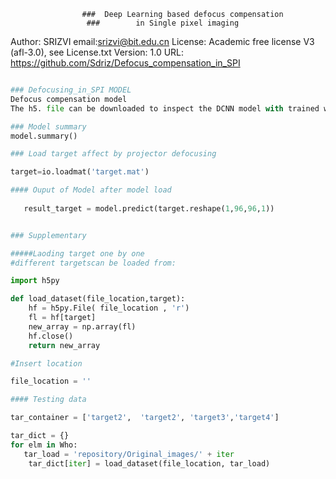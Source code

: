 
                    ###  Deep Learning based defocus compensation               
                     ###        in Single pixel imaging                       
									  
									  
									  
Author:  SRIZVI email:srizvi@bit.edu.cn
License: Academic free license V3 (afl-3.0), see License.txt
Version: 1.0 
URL:     https://github.com/Sdriz/Defocus_compensation_in_SPI




```python

### Defocusing_in_SPI MODEL
Defocus compensation model
The h5. file can be downloaded to inspect the DCNN model with trained weights, parameters etc.

### Model summary 
model.summary()

### Load target affect by projector defocusing

target=io.loadmat('target.mat')

#### Ouput of Model after model load
   
   result_target = model.predict(target.reshape(1,96,96,1))

```

```python

### Supplementary

#####Laoding target one by one 
#different targetscan be loaded from:

import h5py

def load_dataset(file_location,target):
    hf = h5py.File( file_location , 'r')
    fl = hf[target]
    new_array = np.array(fl)
    hf.close()
    return new_array

#Insert location

file_location = ''

#### Testing data

tar_container = ['target2',  'target2', 'target3','target4']

tar_dict = {}
for elm in Who:
   tar_load = 'repository/Original_images/' + iter
    tar_dict[iter] = load_dataset(file_location, tar_load)
   
```	

